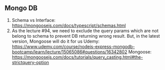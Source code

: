 ## Mongo DB
1. Schema vs Interface: 
    https://mongoosejs.com/docs/typescript/schemas.html
2. As the lecture #94, we need to exclude the query params which are not belong to schema to prevent DB returning wrong result. But, in the latest version, Mongoose will do it for us
    Udemy: https://www.udemy.com/course/nodejs-express-mongodb-bootcamp/learn/lecture/15065086#questions/16342802
    Mongoose: https://mongoosejs.com/docs/tutorials/query_casting.html#the-strictquery-option
 